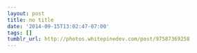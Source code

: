 ```yaml
---
layout: post
title: no title
date: '2014-09-15T13:02:47-07:00'
tags: []
tumblr_url: http://photos.whitepinedev.com/post/97587369258
---
```

